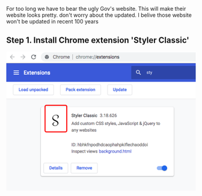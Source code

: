 For too long we have to bear the ugly Gov's website.
This will make their website looks pretty. don't worry about the updated. I belive those website won't be updated in recent 100 years

## Step 1. Install Chrome extension 'Styler Classic'

![](images/WX20181028-091422.png)

